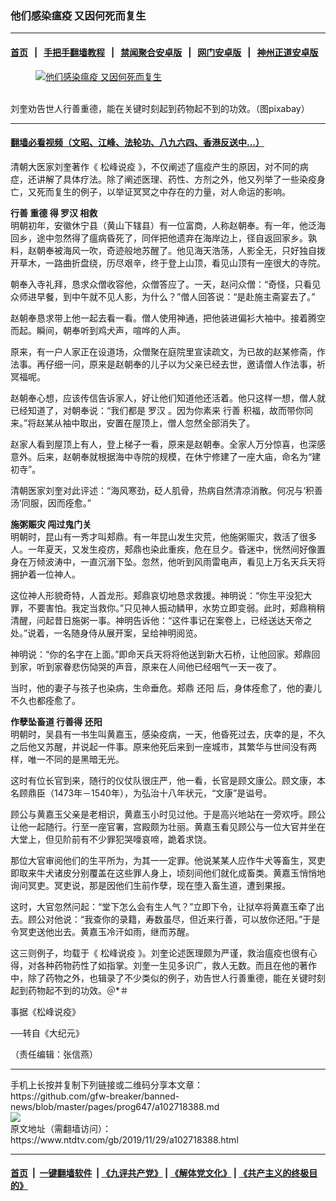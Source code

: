 ### 他们感染瘟疫 又因何死而复生
------------------------

#### [首页](https://github.com/gfw-breaker/banned-news/blob/master/README.md) &nbsp;&nbsp;|&nbsp;&nbsp; [手把手翻墙教程](https://github.com/gfw-breaker/guides/wiki) &nbsp;&nbsp;|&nbsp;&nbsp; [禁闻聚合安卓版](https://github.com/gfw-breaker/bn-android) &nbsp;&nbsp;|&nbsp;&nbsp; [网门安卓版](https://github.com/oGate2/oGate) &nbsp;&nbsp;|&nbsp;&nbsp; [神州正道安卓版](https://github.com/SzzdOgate/update) 



<div><div class="featured_image">
 <a href="https://i.ntdtv.com/assets/uploads/2019/11/2019-11-29_142438.jpg" target="_blank">
  <figure>
   <img alt="他们感染瘟疫 又因何死而复生" src="https://i.ntdtv.com/assets/uploads/2019/11/2019-11-29_142438-800x450.jpg"/>
  </figure><br/>
 </a>
 <span class="caption">
  刘奎劝告世人行善重德，能在关键时刻起到药物起不到的功效。（图pixabay）
 </span>
</div>
</div><hr/>

#### [翻墙必看视频（文昭、江峰、法轮功、八九六四、香港反送中...）](https://github.com/gfw-breaker/banned-news/blob/master/pages/links.md)

<div><div class="post_content" itemprop="articleBody">
 <p>
  清朝大医家刘奎著作《
  <ok href="https://www.ntdtv.com/gb/松峰说疫.htm">
   松峰说疫
  </ok>
  》，不仅阐述了瘟疫产生的原因，对不同的病症，还讲解了具体疗法。除了阐述医理、药性、方剂之外，他又列举了一些染疫身亡，又死而复生的例子，以举证冥冥之中存在的力量，对人命运的影响。
 </p>
 <p>
  <strong>
   <ok href="https://www.ntdtv.com/gb/行善.htm">
    行善
   </ok>
   重德 得
   <ok href="https://www.ntdtv.com/gb/罗汉.htm">
    罗汉
   </ok>
   相救
  </strong>
  <br/>
  明朝初年，安徽休宁县（黄山下辖县）有一位富商，人称赵朝奉。有一年，他泛海回乡，途中忽然得了瘟病昏死了，同伴把他遗弃在海岸边上，径自返回家乡。孰料，赵朝奉被海风一吹，奇迹般地苏醒了。他见海天浩荡，人影全无，只好独自拨开草木，一路曲折盘绕，历尽艰辛，终于登上山顶，看见山顶有一座很大的寺院。
 </p>
 <p>
  朝奉入寺礼拜，恳求众僧收容他，众僧答应了。一天，赵问众僧：“奇怪，只看见众师进早餐，到中午就不见人影，为什么？”僧人回答说：“是赴施主斋宴去了。”
 </p>
 <p>
  赵朝奉恳求带上他一起去看一看。僧人使用神通，把他装进偏衫大袖中。接着腾空而起。瞬间，朝奉听到鸡犬声，喧哗的人声。
 </p>
 <p>
  原来，有一户人家正在设道场，众僧聚在庭院里宣读疏文，为已故的赵某修斋，作法事。再仔细一问，原来是赵朝奉的儿子以为父亲已经去世，邀请僧人作法事，祈冥福呢。
 </p>
 <p>
  赵朝奉心想，应该传信告诉家人，好让他们知道他还活着。他只这样一想，僧人就已经知道了，对朝奉说：“我们都是
  <ok href="https://www.ntdtv.com/gb/罗汉.htm">
   罗汉
  </ok>
  。因为你素来
  <ok href="https://www.ntdtv.com/gb/行善.htm">
   行善
  </ok>
  积福，故而带你同来。”将赵某从袖中取出，安置在屋顶上，僧人忽然全部消失了。
 </p>
 <p>
  赵家人看到屋顶上有人，登上梯子一看，原来是赵朝奉。全家人万分惊喜，也深感意外。后来，赵朝奉就根据海中寺院的规模，在休宁修建了一座大庙，命名为“建初寺”。
 </p>
 <p>
  清朝医家刘奎对此评述：“海风寒劲，砭人肌骨，热病自然清凉消散。何况与‘积善汤’同服，因而痊愈。”
 </p>
 <p>
  <strong>
   施粥赈灾 闯过鬼门关
  </strong>
  <br/>
  明朝时，昆山有一秀才叫郏鼎。有一年昆山发生灾荒，他施粥赈灾，救活了很多人。一年夏天，又发生疫疠，郏鼎也染此重疾，危在旦夕。昏迷中，恍然间好像置身在万倾波涛中，一直沉溺下坠。忽然，他听到风雨雷电声，看见上万名天兵天将拥护着一位神人。
 </p>
 <p>
  这位神人形貌奇特，人首龙形。郏鼎哀切地恳求救援。神明说：“你生平没犯大罪，不要害怕。我定当救你。”只见神人振动鳞甲，水势立即变弱。此时，郏鼎稍稍清醒，问起昔日施粥一事。神明告诉他：“这件事记在案卷上，已经送达天帝之处。”说着，一名随身侍从展开案，呈给神明阅览。
 </p>
 <p>
  神明说：“你的名字在上面。”即命天兵天将将他送到新大石桥，让他回家。郏鼎回到家，听到家眷悲伤恸哭的声音，原来在人间他已经咽气一天一夜了。
 </p>
 <p>
  当时，他的妻子与孩子也染病，生命垂危。郏鼎
  <ok href="https://www.ntdtv.com/gb/还阳.htm">
   还阳
  </ok>
  后，身体痊愈了，他的妻儿不久也都痊愈了。
 </p>
 <p>
  <strong>
   作孽坠畜道 行善得
   <ok href="https://www.ntdtv.com/gb/还阳.htm">
    还阳
   </ok>
  </strong>
  <br/>
  明朝时，吴县有一书生叫黄嘉玉，感染疫病，一天，他昏死过去，庆幸的是，不久之后他又苏醒，并说起一件事。原来他死后来到一座城巿，其繁华与世间没有两样，唯一不同的是黑暗无光。
 </p>
 <p>
  这时有位长官到来，随行的仪仗队很庄严，他一看，长官是顾文康公。顾文康，本名顾鼎臣（1473年－1540年），为弘治十八年状元，“文康”是谥号。
 </p>
 <p>
  顾公与黄嘉玉父亲是老相识，黄嘉玉小时见过他。于是高兴地站在一旁欢呼。顾公让他一起随行。行至一座官署，宫殿颇为壮丽。黄嘉玉看见顾公与一位大官并坐在大堂上，但见阶前有不少罪犯哭嚎哀啼，跪着求饶。
 </p>
 <p>
  那位大官审阅他们的生平所为，为其一一定罪。他说某某人应作牛犬等畜生，冥吏即取来牛犬诸皮分别覆盖在这些罪人身上，顷刻间他们就化成畜类。黄嘉玉悄悄地询问冥吏。冥吏说，那是因他们生前作孽，现在堕入畜生道，遭到果报。
 </p>
 <p>
  这时，大官忽然问起：“堂下怎么会有生人气？”立即下令，让狱卒将黄嘉玉牵了出去。顾公对他说：“我查你的录籍，寿数虽尽，但近来行善，可以放你还阳。”于是令冥吏送他出去。黄嘉玉冷汗如雨，继而苏醒。
 </p>
 <p>
  这三则例子，均载于《
  <ok href="https://www.ntdtv.com/gb/松峰说疫.htm">
   松峰说疫
  </ok>
  》。刘奎论述医理颇为严谨，救治瘟疫也很有心得，对各种药物药性了如指掌。刘奎一生见多识广，救人无数。而且在他的著作中，除了药物之外，也辑录了不少类似的例子，劝告世人行善重德，能在关键时刻起到药物起不到的功效。＠*＃
 </p>
 <p>
  事据《松峰说疫》
 </p>
 <p>
  ──转自《大纪元》
 </p>
 <p>
  （责任编辑：张信燕）
 </p>
 <div class="single_ad">
 </div>
</div>
</div>
<hr/>
手机上长按并复制下列链接或二维码分享本文章：<br/>
https://github.com/gfw-breaker/banned-news/blob/master/pages/prog647/a102718388.md <br/>
<a href='https://github.com/gfw-breaker/banned-news/blob/master/pages/prog647/a102718388.md'><img src='https://github.com/gfw-breaker/banned-news/blob/master/pages/prog647/a102718388.md.png'/></a> <br/>
原文地址（需翻墙访问）：https://www.ntdtv.com/gb/2019/11/29/a102718388.html


------------------------
#### [首页](https://github.com/gfw-breaker/banned-news/blob/master/README.md) &nbsp;|&nbsp; [一键翻墙软件](https://github.com/gfw-breaker/nogfw/blob/master/README.md) &nbsp;| [《九评共产党》](https://github.com/gfw-breaker/9ping.md/blob/master/README.md#九评之一评共产党是什么) | [《解体党文化》](https://github.com/gfw-breaker/jtdwh.md/blob/master/README.md) | [《共产主义的终极目的》](https://github.com/gfw-breaker/gczydzjmd.md/blob/master/README.md)


<img src='http://gfw-breaker.win/banned-news/pages/prog647/a102718388.md' width='0px' height='0px'/>